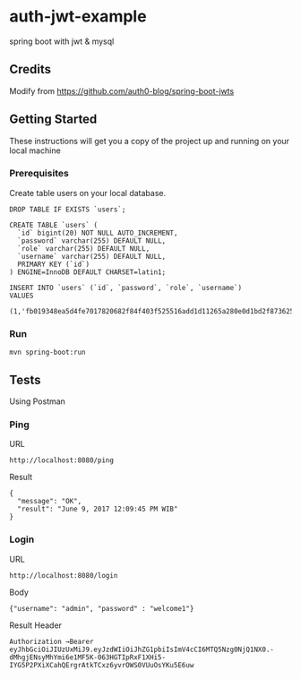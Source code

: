 # auth-jwt-example
spring boot with jwt &amp; mysql

## Credits

Modify from https://github.com/auth0-blog/spring-boot-jwts

## Getting Started

These instructions will get you a copy of the project up and running on your local machine

### Prerequisites

Create table users on your local database.

```
DROP TABLE IF EXISTS `users`;

CREATE TABLE `users` (
  `id` bigint(20) NOT NULL AUTO_INCREMENT,
  `password` varchar(255) DEFAULT NULL,
  `role` varchar(255) DEFAULT NULL,
  `username` varchar(255) DEFAULT NULL,
  PRIMARY KEY (`id`)
) ENGINE=InnoDB DEFAULT CHARSET=latin1;

INSERT INTO `users` (`id`, `password`, `role`, `username`)
VALUES
	(1,'fb019348ea5d4fe7017820682f84f403f525516add1d11265a280e0d1bd2f87362552a7daf35c908','ADMIN','admin');

```

### Run

```
mvn spring-boot:run
```

## Tests

Using Postman

### Ping

URL

```
http://localhost:8080/ping
```

Result

```
{
  "message": "OK",
  "result": "June 9, 2017 12:09:45 PM WIB"
}
```

### Login

URL

```
http://localhost:8080/login
```
Body

```
{"username": "admin", "password" : "welcome1"}
```

Result Header

```
Authorization →Bearer eyJhbGciOiJIUzUxMiJ9.eyJzdWIiOiJhZG1pbiIsImV4cCI6MTQ5Nzg0NjQ1NX0.-dMhgjENsyMhYmi6e1MF5K-063HGTIpRxF1XHi5-IYG5P2PXiXCahQErgrAtkTCxz6yvrOWS0VUuOsYKu5E6uw
```
